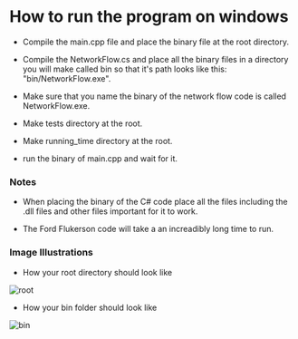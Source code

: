 # How to run the program on windows
- Compile the main.cpp file and place the binary file at the root directory.

- Compile the NetworkFlow.cs and place all the binary files in a directory you will make called bin so that it's path looks like this: "bin/NetworkFlow.exe".

- Make sure  that you name the binary of the network flow code is called NetworkFlow.exe.

- Make tests directory at the root.

- Make running_time directory at the root.

- run the binary of main.cpp and wait for it.

### Notes
- When placing the binary of the C# code place all the files including the .dll files and other files important for it to work.

- The Ford Flukerson code will take a an increadibly long time to run.

### Image Illustrations
- How your root directory should look like

![root](https://github.com/aKhfagy/Algorithm-Design-And-Analysis-Project/blob/main/src/img/root.jpg)

- How your bin folder should look like

![bin](https://github.com/aKhfagy/Algorithm-Design-And-Analysis-Project/blob/main/src/img/bin.jpg)
